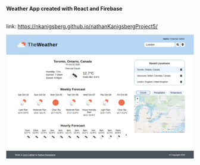 <strong>Weather App created with React and Firebase</strong> <br><br>

link: https://nkanigsberg.github.io/nathanKanigsbergProject5/
<br>

![Game screenshot](screenshot.png?raw=true "Game screenshot")
